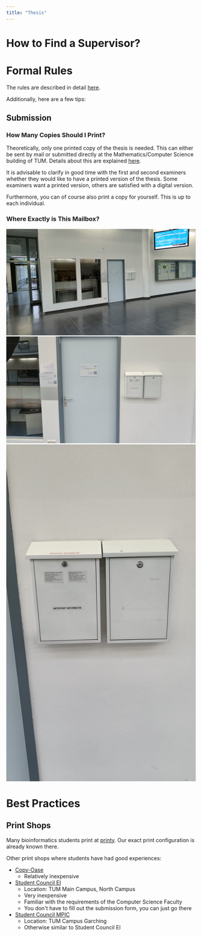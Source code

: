 ```yaml
---
title: "Thesis"
---
```


# How to Find a Supervisor?

# Formal Rules

The rules are described in detail [here](https://www.cit.tum.de/cit/studium/studiengaenge/bachelor-bioinformatik/praktische-arbeit-bachelorarbeit/).

Additionally, here are a few tips:

## Submission

### How Many Copies Should I Print?

Theoretically, only one printed copy of the thesis is needed. This can either be sent by mail or submitted directly at the Mathematics/Computer Science building of TUM. Details about this are explained [here](https://www.cit.tum.de/cit/studium/studiengaenge/bachelor-bioinformatik/praktische-arbeit-bachelorarbeit/#:~:text=m%C3%BCssen%20paginiert%20sein.-,Abgabe,-Ein%20Exemplar%20Ihrer).

It is advisable to clarify in good time with the first and second examiners whether they would like to have a printed version of the thesis. Some examiners want a printed version, others are satisfied with a digital version.

Furthermore, you can of course also print a copy for yourself. This is up to each individual.

### Where Exactly is This Mailbox?

![Far](/assets/images/abgabe-briefkasten/fern.jpg)
![Medium](/assets/images/abgabe-briefkasten/mittel.jpg)
![Close](/assets/images/abgabe-briefkasten/nah.jpg)

# Best Practices

## Print Shops

Many bioinformatics students print at [printy](https://www.printy.de/en/). Our exact print configuration is already known there.

Other print shops where students have had good experiences:

- [Copy-Oase](https://www.copy-oase.com/Willkommen.html)
    - Relatively inexpensive
- [Student Council EI](https://www.fs.ei.tum.de/services/druckabs/)
    - Location: TUM Main Campus, North Campus
    - Very inexpensive
    - Familiar with the requirements of the Computer Science Faculty
    - You don't have to fill out the submission form, you can just go there
- [Student Council MPIC](https://mpic.fs.tum.de/services/abschlussarbeiten/)
    - Location: TUM Campus Garching
    - Otherwise similar to Student Council EI 